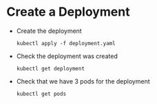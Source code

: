 # Create a Deployment

- Create the deployment

  ```kubectl apply -f deployment.yaml```
- Check the deployment was created

  ```kubectl get deployment```
- Check that we have 3 pods for the deployment

  ```kubectl get pods```
